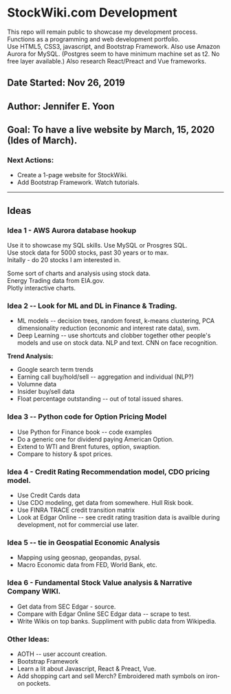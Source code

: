 # StockWiki.com Development     

This repo will remain public to showcase my development process.  Functions as a programming and web development portfolio.  
Use HTML5, CSS3, javascript, and Bootstrap Framework.  Also use Amazon Aurora for MySQL. (Postgres seem to have minimum machine set as t2.  No free layer available.)  Also research React/Preact and Vue frameworks.  

## Date Started: Nov 26, 2019  

## Author: Jennifer E. Yoon  

## Goal: To have a live website by March, 15, 2020 (Ides of March).


### Next Actions:  

 * Create a 1-page website for StockWiki.  
 * Add Bootstrap Framework. Watch tutorials.    

-----------------------------------------------------  

## Ideas  

###  Idea 1 - AWS Aurora database hookup  

Use it to showcase my SQL skills.  Use MySQL or Prosgres SQL.  
Use stock data for 5000 stocks, past 30 years or to max.  
Initally - do 20 stocks I am interested in.   

Some sort of charts and analysis using stock data.  
Energy Trading data from EIA.gov.  
Plotly interactive charts.  

### Idea 2 -- Look for ML and DL in Finance & Trading.  

 * ML models -- decision trees, random forest, k-means clustering, PCA dimensionality reduction (economic and interest rate data), svm. 
 * Deep Learning -- use shortcuts and clobber together other people's models and use on stock data. NLP and text. CNN on face recognition.  

**Trend Analysis:**
 * Google search term trends  
 * Earning call buy/hold/sell -- aggregation and individual  (NLP?)
 * Volumne data  
 * Insider buy/sell data  
 * Float percentage outstanding -- out of total issued shares.  
   
### Idea 3 -- Python code for Option Pricing Model  

 * Use Python for Finance book -- code examples  
 * Do a generic one for dividend paying American Option.  
 * Extend to WTI and Brent futures, option, swaption.  
 * Compare to history & spot prices.   
   
### Idea 4 - Credit Rating Recommendation model, CDO pricing model.    

 * Use Credit Cards data  
 * Use CDO modeling, get data from somewhere.  Hull Risk book.  
 * Use FINRA TRACE credit transition matrix  
 * Look at Edgar Online -- see credit rating trasition data is availble during development, not for commercial use later.  
 
### Idea 5 -- tie in Geospatial Economic Analysis  
 
 * Mapping using geosnap, geopandas, pysal.  
 * Macro Economic data from FED, World Bank, etc.  
 
 ### Idea 6 - Fundamental Stock Value analysis & Narrative Company WIKI.   
 
  * Get data from SEC Edgar - source.  
  * Compare with Edgar Online SEC Edgar data -- scrape to test.  
  * Write Wikis on top banks.  Suppliment with public data from Wikipedia.  

### Other Ideas:  

 * AOTH -- user account creation.
 * Bootstrap Framework
 * Learn a lit about Javascript, React & Preact, Vue.  
 * Add shopping cart and sell Merch?  Embroidered math symbols on iron-on pockets.  

  
